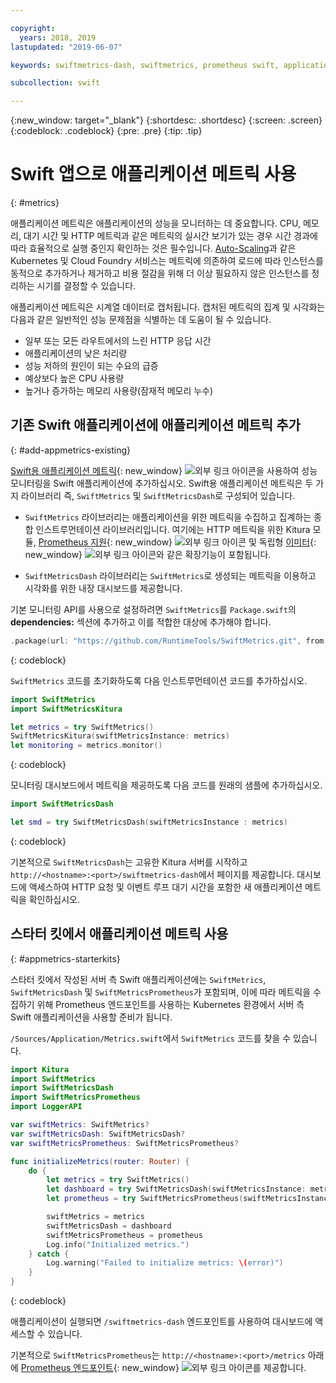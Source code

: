 ```yaml
---

copyright:
  years: 2018, 2019
lastupdated: "2019-06-07"

keywords: swiftmetrics-dash, swiftmetrics, prometheus swift, application metrics swift, swift performance, slow swift, swift dashboard, metris swift

subcollection: swift

---
```


{:new_window: target="_blank"}
{:shortdesc: .shortdesc}
{:screen: .screen}
{:codeblock: .codeblock}
{:pre: .pre}
{:tip: .tip}

# Swift 앱으로 애플리케이션 메트릭 사용
{: #metrics}

애플리케이션 메트릭은 애플리케이션의 성능을 모니터하는 데 중요합니다. CPU, 메모리, 대기 시간 및 HTTP 메트릭과 같은 메트릭의 실시간 보기가 있는 경우 시간 경과에 따라 효율적으로 실행 중인지 확인하는 것은 필수입니다. [Auto-Scaling](/docs/services/Auto-Scaling?topic=Auto-Scaling-get-started)과 같은 Kubernetes 및 Cloud Foundry 서비스는 메트릭에 의존하여 로드에 따라 인스턴스를 동적으로 추가하거나 제거하고 비용 절감을 위해 더 이상 필요하지 않은 인스턴스를 정리하는 시기를 결정할 수 있습니다.

애플리케이션 메트릭은 시계열 데이터로 캡처됩니다. 캡처된 메트릭의 집계 및 시각화는 다음과 같은 일반적인 성능 문제점을 식별하는 데 도움이 될 수 있습니다.

* 일부 또는 모든 라우트에서의 느린 HTTP 응답 시간
* 애플리케이션의 낮은 처리량
* 성능 저하의 원인이 되는 수요의 급증
* 예상보다 높은 CPU 사용량
* 높거나 증가하는 메모리 사용량(잠재적 메모리 누수)

## 기존 Swift 애플리케이션에 애플리케이션 메트릭 추가
{: #add-appmetrics-existing}

[Swift용 애플리케이션 메트릭](https://developer.ibm.com/swift/monitoring-diagnostics/application-metrics-for-swift/){: new_window} ![외부 링크 아이콘](../../icons/launch-glyph.svg "외부 링크 아이콘")을 사용하여 성능 모니터링을 Swift 애플리케이션에 추가하십시오. Swift용 애플리케이션 메트릭은 두 가지 라이브러리 즉, `SwiftMetrics` 및 `SwiftMetricsDash`로 구성되어 있습니다.

* `SwiftMetrics` 라이브러리는 애플리케이션을 위한 메트릭을 수집하고 집계하는 종합 인스트루먼테이션 라이브러리입니다. 여기에는 HTTP 메트릭을 위한 Kitura 모듈, [Prometheus 지원](https://github.com/RuntimeTools/SwiftMetrics#prometheus-support){: new_window} ![외부 링크 아이콘](../../icons/launch-glyph.svg "외부 링크 아이콘") 및 독립형 [이미터](https://github.com/RuntimeTools/SwiftMetrics#application-metrics-for-swift-agent){: new_window} ![외부 링크 아이콘](../../icons/launch-glyph.svg "외부 링크 아이콘")와 같은 확장기능이 포함됩니다.

* `SwiftMetricsDash` 라이브러리는 `SwiftMetrics`로 생성되는 메트릭을 이용하고 시각화를 위한 내장 대시보드를 제공합니다.

기본 모니터링 API를 사용으로 설정하려면 `SwiftMetrics`를 `Package.swift`의 **dependencies:** 섹션에 추가하고 이를 적합한 대상에 추가해야 합니다.
```swift
.package(url: "https://github.com/RuntimeTools/SwiftMetrics.git", from: "2.4.0")
```
{: codeblock}

`SwiftMetrics` 코드를 초기화하도록 다음 인스트루먼테이션 코드를 추가하십시오.
```swift
import SwiftMetrics
import SwiftMetricsKitura

let metrics = try SwiftMetrics()
SwiftMetricsKitura(swiftMetricsInstance: metrics)
let monitoring = metrics.monitor()
```
{: codeblock}

모니터링 대시보드에서 메트릭을 제공하도록 다음 코드를 원래의 샘플에 추가하십시오.
```swift
import SwiftMetricsDash

let smd = try SwiftMetricsDash(swiftMetricsInstance : metrics)
```  
{: codeblock}

기본적으로 `SwiftMetricsDash`는 고유한 Kitura 서버를 시작하고 `http://<hostname>:<port>/swiftmetrics-dash`에서 페이지를 제공합니다. 대시보드에 액세스하여 HTTP 요청 및 이벤트 루프 대기 시간을 포함한 새 애플리케이션 메트릭을 확인하십시오.

## 스타터 킷에서 애플리케이션 메트릭 사용
{: #appmetrics-starterkits}

스타터 킷에서 작성된 서버 측 Swift 애플리케이션에는 `SwiftMetrics`, `SwiftMetricsDash` 및 `SwiftMetricsPrometheus`가 포함되며, 이에 따라 메트릭을 수집하기 위해 Prometheus 엔드포인트를 사용하는 Kubernetes 환경에서 서버 측 Swift 애플리케이션을 사용할 준비가 됩니다.

`/Sources/Application/Metrics.swift`에서 `SwiftMetrics` 코드를 찾을 수 있습니다.
```swift
import Kitura
import SwiftMetrics
import SwiftMetricsDash
import SwiftMetricsPrometheus
import LoggerAPI

var swiftMetrics: SwiftMetrics?
var swiftMetricsDash: SwiftMetricsDash?
var swiftMetricsPrometheus: SwiftMetricsPrometheus?

func initializeMetrics(router: Router) {
    do {
        let metrics = try SwiftMetrics()
        let dashboard = try SwiftMetricsDash(swiftMetricsInstance: metrics, endpoint: router)
        let prometheus = try SwiftMetricsPrometheus(swiftMetricsInstance: metrics, endpoint: router)

        swiftMetrics = metrics
        swiftMetricsDash = dashboard
        swiftMetricsPrometheus = prometheus
        Log.info("Initialized metrics.")
    } catch {
        Log.warning("Failed to initialize metrics: \(error)")
    }
}
```
{: codeblock}

애플리케이션이 실행되면 `/swiftmetrics-dash` 엔드포인트를 사용하여 대시보드에 액세스할 수 있습니다.

기본적으로 `SwiftMetricsPrometheus`는 `http://<hostname>:<port>/metrics` 아래에 [Prometheus 엔드포인트](https://prometheus.io/){: new_window} ![외부 링크 아이콘](../../icons/launch-glyph.svg "외부 링크 아이콘")를 제공합니다.
